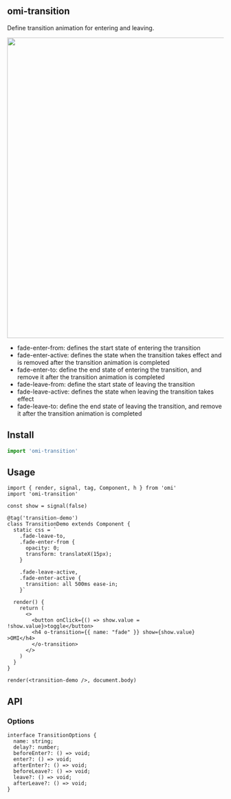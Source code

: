 ## omi-transition

Define transition animation for entering and leaving.

<img src="https://gtimg.wechatpay.cn/resource/xres/img/202208/2494dd9ecc01582e53a0d22d085fd932_1468x346.png" width="700">

- fade-enter-from: defines the start state of entering the transition
- fade-enter-active: defines the state when the transition takes effect and is removed after the transition animation is completed
- fade-enter-to: define the end state of entering the transition, and remove it after the transition animation is completed
- fade-leave-from: define the start state of leaving the transition
- fade-leave-active: defines the state when leaving the transition takes effect
- fade-leave-to: define the end state of leaving the transition, and remove it after the transition animation is completed

## Install

```js
import 'omi-transition'
```


## Usage

```tsx
import { render, signal, tag, Component, h } from 'omi'
import 'omi-transition'

const show = signal(false)

@tag('transition-demo')
class TransitionDemo extends Component {
  static css = `
    .fade-leave-to,
    .fade-enter-from {
      opacity: 0;
      transform: translateX(15px);
    }

    .fade-leave-active,
    .fade-enter-active {
      transition: all 500ms ease-in;
    }`

  render() {
    return (
      <>
        <button onClick={() => show.value = !show.value}>toggle</button>
        <h4 o-transition={{ name: "fade" }} show={show.value} >OMI</h4>
        </o-transition>
      </>
    )
  }
}

render(<transition-demo />, document.body)
```

## API

### Options

```tsx
interface TransitionOptions {
  name: string;
  delay?: number;
  beforeEnter?: () => void;
  enter?: () => void;
  afterEnter?: () => void;
  beforeLeave?: () => void;
  leave?: () => void;
  afterLeave?: () => void;
}
```
